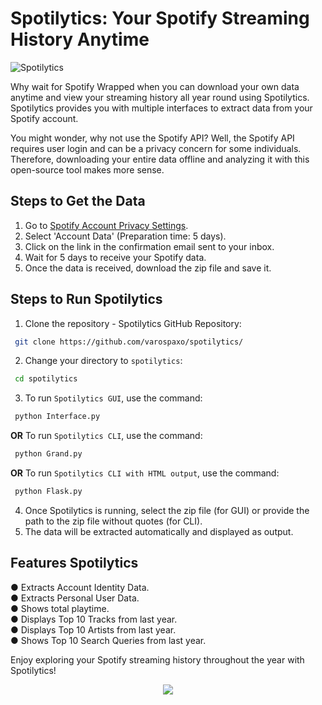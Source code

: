 # Spotilytics: Your Spotify Streaming History Anytime

![Spotilytics](https://github.com/varospaxo/spotilytics/assets/64273563/9bb683d3-1437-479e-ad5c-32109f8e2fb0)


Why wait for Spotify Wrapped when you can download your own data anytime and view your streaming history all year round using Spotilytics. Spotilytics provides you with multiple interfaces to extract data from your Spotify account. 

You might wonder, why not use the Spotify API? Well, the Spotify API requires user login and can be a privacy concern for some individuals. Therefore, downloading your entire data offline and analyzing it with this open-source tool makes more sense.

## Steps to Get the Data

1. Go to [Spotify Account Privacy Settings](https://www.spotify.com/us/account/privacy/).
2. Select 'Account Data' (Preparation time: 5 days).
3. Click on the link in the confirmation email sent to your inbox.
4. Wait for 5 days to receive your Spotify data.
5. Once the data is received, download the zip file and save it.

## Steps to Run Spotilytics

1. Clone the repository - Spotilytics GitHub Repository:
```sh
 git clone https://github.com/varospaxo/spotilytics/
 ```
2. Change your directory to `spotilytics`:
  ```sh
   cd spotilytics
   ```
3. To run `Spotilytics GUI`, use the command:
  ```sh
   python Interface.py
   ```
<B>OR</B> To run `Spotilytics CLI`, use the command:
  ```sh
   python Grand.py
   ```
<B>OR</B> To run `Spotilytics CLI with HTML output`, use the command:
  ```sh
   python Flask.py
   ```
4. Once Spotilytics is running, select the zip file (for GUI) or provide the path to the zip file without quotes (for CLI).
5. The data will be extracted automatically and displayed as output.

## Features Spotilytics
&#9679; Extracts Account Identity Data.<br>
&#9679; Extracts Personal User Data.<br>
&#9679; Shows total playtime.<br>
&#9679; Displays Top 10 Tracks from last year.<br>
&#9679; Displays Top 10 Artists from last year.<br>
&#9679; Shows Top 10 Search Queries from last year.<br>

Enjoy exploring your Spotify streaming history throughout the year with Spotilytics!<br>


<p align="center"><img src="https://github.com/varospaxo/spotilytics/assets/64273563/cc193c6b-79cc-45d4-81ba-2999e2c8155d"</img></p>
